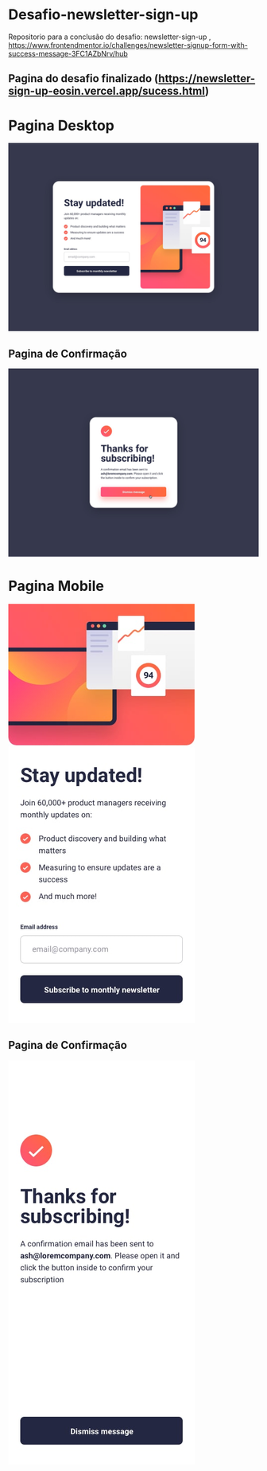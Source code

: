 # Desafio-newsletter-sign-up
Repositorio para a conclusão do desafio: newsletter-sign-up , https://www.frontendmentor.io/challenges/newsletter-signup-form-with-success-message-3FC1AZbNrv/hub

## Pagina do desafio finalizado (https://newsletter-sign-up-eosin.vercel.app/sucess.html)
##
# Pagina Desktop
![Modo Desktop](https://github.com/Atr3yus/newsletter-sign-up/blob/main/newsletter-sign-up-with-success-message-main/design/desktop-design.jpg)
## Pagina de Confirmação
![](https://github.com/Atr3yus/newsletter-sign-up/blob/main/newsletter-sign-up-with-success-message-main/design/desktop-success-active.jpg)
# Pagina Mobile
![Modo Mobile](https://github.com/Atr3yus/newsletter-sign-up/blob/main/newsletter-sign-up-with-success-message-main/design/mobile-design.jpg)
## Pagina de Confirmação
![](https://github.com/Atr3yus/newsletter-sign-up/blob/main/newsletter-sign-up-with-success-message-main/design/mobile-success.jpg)

